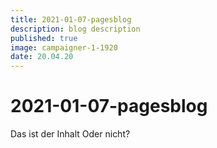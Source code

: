 ```yaml
---
title: 2021-01-07-pagesblog
description: blog description
published: true
image: campaigner-1-1920
date: 20.04.20
---
```


# 2021-01-07-pagesblog

Das ist der Inhalt
Oder nicht?
